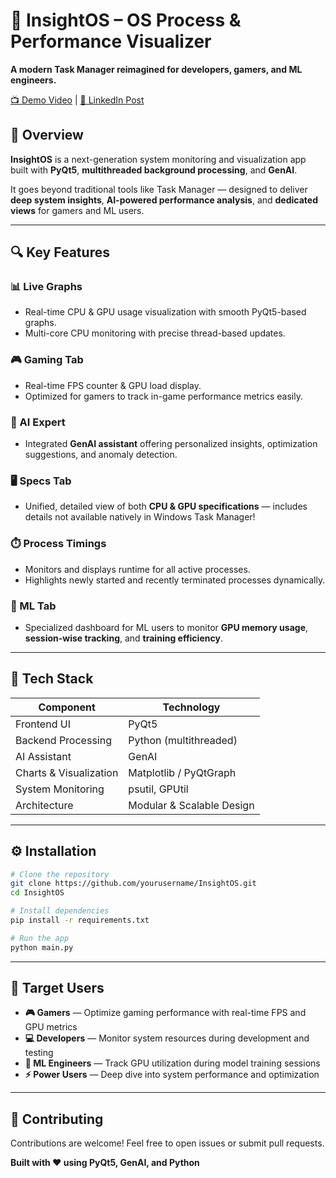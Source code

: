 # 🚀 InsightOS – OS Process & Performance Visualizer

**A modern Task Manager reimagined for developers, gamers, and ML engineers.**

[📺 Demo Video](https://drive.google.com/file/d/1fOtqBNOoC-62uLI7RftGAN_QVFhataK0/view?usp=sharing) | [💼 LinkedIn Post](https://www.linkedin.com/posts/karan-chouhan-57a337283_python-genai-pyqt5-activity-7357505044826460161-p3jU?utm_source=share&utm_medium=member_desktop&rcm=ACoAAETtOW4BGUyz-H1DfZENmLTxZMycY_DLoNE)

## 🧠 Overview

**InsightOS** is a next-generation system monitoring and visualization app built with **PyQt5**, **multithreaded background processing**, and **GenAI**.

It goes beyond traditional tools like Task Manager — designed to deliver **deep system insights**, **AI-powered performance analysis**, and **dedicated views** for gamers and ML users.

---

## 🔍 Key Features

### 📊 Live Graphs
- Real-time CPU & GPU usage visualization with smooth PyQt5-based graphs.
- Multi-core CPU monitoring with precise thread-based updates.

### 🎮 Gaming Tab
- Real-time FPS counter & GPU load display.
- Optimized for gamers to track in-game performance metrics easily.

### 🧠 AI Expert
- Integrated **GenAI assistant** offering personalized insights, optimization suggestions, and anomaly detection.

### 🖥️ Specs Tab
- Unified, detailed view of both **CPU & GPU specifications** — includes details not available natively in Windows Task Manager!

### ⏱️ Process Timings
- Monitors and displays runtime for all active processes.
- Highlights newly started and recently terminated processes dynamically.

### 🤖 ML Tab
- Specialized dashboard for ML users to monitor **GPU memory usage**, **session-wise tracking**, and **training efficiency**.

---

## 🧩 Tech Stack

| Component | Technology |
|------------|-------------|
| Frontend UI | PyQt5 |
| Backend Processing | Python (multithreaded) |
| AI Assistant | GenAI |
| Charts & Visualization | Matplotlib / PyQtGraph |
| System Monitoring | psutil, GPUtil |
| Architecture | Modular & Scalable Design |

---

## ⚙️ Installation

```bash
# Clone the repository
git clone https://github.com/yourusername/InsightOS.git
cd InsightOS

# Install dependencies
pip install -r requirements.txt

# Run the app
python main.py
```

---

## 🎯 Target Users

- **🎮 Gamers** — Optimize gaming performance with real-time FPS and GPU metrics
- **💻 Developers** — Monitor system resources during development and testing
- **🧪 ML Engineers** — Track GPU utilization during model training sessions
- **⚡ Power Users** — Deep dive into system performance and optimization

---

## 🤝 Contributing

Contributions are welcome! Feel free to open issues or submit pull requests.


**Built with ❤️ using PyQt5, GenAI, and Python**
